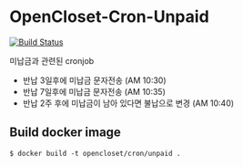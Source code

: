 # OpenCloset-Cron-Unpaid #

[![Build Status](https://travis-ci.org/opencloset/OpenCloset-Cron-Unpaid.svg?branch=v0.1.0)](https://travis-ci.org/opencloset/OpenCloset-Cron-Unpaid)

미납금과 관련된 cronjob

- 반납 3일후에 미납금 문자전송 (AM 10:30)
- 반납 7일후에 미납금 문자전송 (AM 10:35)
- 반납 2주 후에 미납금이 남아 있다면 불납으로 변경 (AM 10:40)

## Build docker image ##

    $ docker build -t opencloset/cron/unpaid .
